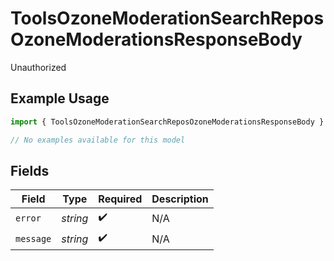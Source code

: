 # ToolsOzoneModerationSearchReposOzoneModerationsResponseBody

Unauthorized

## Example Usage

```typescript
import { ToolsOzoneModerationSearchReposOzoneModerationsResponseBody } from "@speakeasy-api/bluesky/models/errors";

// No examples available for this model
```

## Fields

| Field              | Type               | Required           | Description        |
| ------------------ | ------------------ | ------------------ | ------------------ |
| `error`            | *string*           | :heavy_check_mark: | N/A                |
| `message`          | *string*           | :heavy_check_mark: | N/A                |